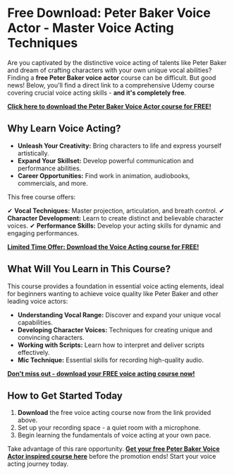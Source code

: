# Free Download: Peter Baker Voice Actor - Master Voice Acting Techniques

Are you captivated by the distinctive voice acting of talents like Peter Baker and dream of crafting characters with your own unique vocal abilities? Finding a **free Peter Baker voice actor** course can be difficult. But good news! Below, you'll find a direct link to a comprehensive Udemy course covering crucial voice acting skills - **and it's completely free**.

[**Click here to download the Peter Baker Voice Actor course for FREE!**](https://udemywork.com/peter-baker-voice-actor)

## Why Learn Voice Acting?

- **Unleash Your Creativity:** Bring characters to life and express yourself artistically.
- **Expand Your Skillset:** Develop powerful communication and performance abilities.
- **Career Opportunities:** Find work in animation, audiobooks, commercials, and more.

This free course offers:

✔ **Vocal Techniques:** Master projection, articulation, and breath control.
✔ **Character Development:** Learn to create distinct and believable character voices.
✔ **Performance Skills:** Develop your acting skills for dynamic and engaging performances.

[**Limited Time Offer: Download the Voice Acting course for FREE!**](https://udemywork.com/peter-baker-voice-actor)

## What Will You Learn in This Course?

This course provides a foundation in essential voice acting elements, ideal for beginners wanting to achieve voice quality like Peter Baker and other leading voice actors:

*   **Understanding Vocal Range:** Discover and expand your unique vocal capabilities.
*   **Developing Character Voices:** Techniques for creating unique and convincing characters.
*   **Working with Scripts:** Learn how to interpret and deliver scripts effectively.
*   **Mic Technique:** Essential skills for recording high-quality audio.

[**Don't miss out - download your FREE voice acting course now!**](https://udemywork.com/peter-baker-voice-actor)

## How to Get Started Today

1.  **Download** the free voice acting course now from the link provided above.
2.  Set up your recording space - a quiet room with a microphone.
3.  Begin learning the fundamentals of voice acting at your own pace.

Take advantage of this rare opportunity. **[Get your free Peter Baker Voice Actor inspired course here](https://udemywork.com/peter-baker-voice-actor)** before the promotion ends! Start your voice acting journey today.
